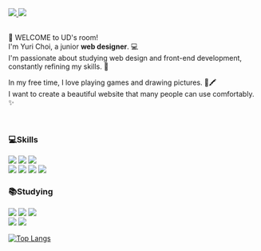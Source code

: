 <div>
    <a href="mailto:dkaqktk38@gmail.com">
        <img src="https://img.shields.io/badge/Gmail-EA4335?style=for-the-badge&logo=Gmail&logoColor=white"> 
    </a>
    <a href="https://www.instagram.com/ud_intheroom">
        <img src="https://img.shields.io/badge/Instagram-E4405F?style=for-the-badge&logo=Instagram&logoColor=white"> 
    </a>
</div>

<!--![header](https://capsule-render.vercel.app/api?type=venom&color=timeGradient&height=300&section=header&text=UD's%20ROOM&fontSize=60&desc=Hello👋%20I'm%20web%20designer%20Yuri%20Choi!&descSize=18&fontAlignY=48)-->
<br/>

👋 WELCOME to UD's room! <br />
I'm Yuri Choi, a junior <b>web designer</b>. 💻 <br />
I'm passionate about studying web design and front-end development, constantly refining my skills. 📝

In my free time, I love playing games and drawing pictures. 🧩🖍 <br />
I want to create a beautiful website that many people can use comfortably. ✨


 <br />

### 💻Skills

![](https://img.shields.io/badge/HTML5-E34F26?style=for-the-badge&logo=html5&logoColor=white)
![](https://img.shields.io/badge/CSS-239120?&style=for-the-badge&logo=css3&logoColor=white)
![](https://img.shields.io/badge/JavaScript-F7DF1E?style=for-the-badge&logo=JavaScript&logoColor=white) <br />
![](https://img.shields.io/badge/GitHub-100000?style=for-the-badge&logo=github&logoColor=white)
![](https://img.shields.io/badge/Sass-CC6699?style=for-the-badge&logo=sass&logoColor=white)
![](https://img.shields.io/badge/jQuery-0769AD?style=for-the-badge&logo=jquery&logoColor=white)
![](https://img.shields.io/badge/npm-CB3837?style=for-the-badge&logo=npm&logoColor=white)
<br />

### 📚Studying

![](https://img.shields.io/badge/React-20232A?style=for-the-badge&logo=react&logoColor=61DAFB)
![](https://img.shields.io/badge/TypeScript-007ACC?style=for-the-badge&logo=typescript&logoColor=white)
![](https://img.shields.io/badge/styled--components-DB7093?style=for-the-badge&logo=styled-components&logoColor=white) <br />
![](https://img.shields.io/badge/Vue.js-35495E?style=for-the-badge&logo=vue.js&logoColor=4FC08D)
![](https://img.shields.io/badge/Node.js-43853D?style=for-the-badge&logo=node.js&logoColor=white)
<br />

[![Top Langs](https://github-readme-stats.vercel.app/api/top-langs/?username=UDintheroom)](https://github.com/UDintheroom/github-readme-stats) 
